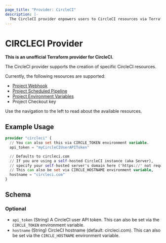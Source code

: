 ```yaml
---
page_title: "Provider: CircleCI"
description: |-
  The CircleCI provider enpowers users to CircleCI resources via Terraform
---
```


# CIRCLECI Provider

**This is an unofficial Terraform provider for CircleCI.**

The CircleCI provider supports the creation of specific CircleCI resources.

Currently, the following resources are supported:

- [Project Webhook](https://circleci.com/docs/webhooks/)
- [Project Scheduled Pipeline](https://circleci.com/docs/scheduled-pipelines/)
- [Project Environment Variables](https://circleci.com/docs/set-environment-variable/#set-an-environment-variable-in-a-project)
- Project Checkout key

Use the navigation to the left to read about the available resources.

## Example Usage

```terraform
provider "circleci" {
  // You can also set this via CIRCLE_TOKEN environment variable.
  api_token = "myCircleCIUserAPIToken"

  // Defaults to circleci.com
  // If you are using a self-hosted CircleCI instance (aka Server),
  // specify your self-hosted server's domain here ('https://' not required).
  // This can also be set via CIRCLE_HOSTNAME environment variable,
  hostname = "circleci.com"
}
```

<!-- schema generated by tfplugindocs -->
## Schema

### Optional

- `api_token` (String) A CircleCI user API token. This can also be set via the `CIRCLE_TOKEN` environment variable.
- `hostname` (String) CircleCI hostname (default: circleci.com). This can also be set via the `CIRCLE_HOSTNAME` environment variable.
